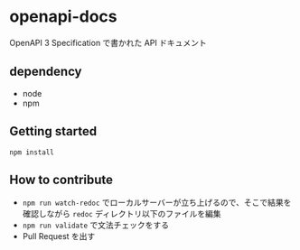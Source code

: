 # openapi-docs
OpenAPI 3 Specification で書かれた API ドキュメント

## dependency

* node
* npm

## Getting started

```
npm install
```

## How to contribute

* `npm run watch-redoc` でローカルサーバーが立ち上げるので、そこで結果を確認しながら `redoc` ディレクトリ以下のファイルを編集
* `npm run validate` で文法チェックをする
* Pull Request を出す
